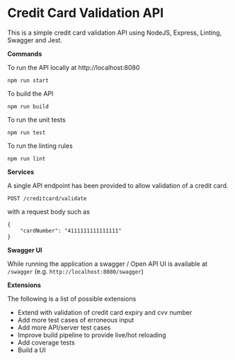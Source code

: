# Credit Card Validation API
This is a simple credit card validation API using NodeJS, Express, Linting, Swagger and Jest.

**Commands**
 
To run the API locally at http://localhost:8080

    npm run start

To build the API

    npm run build

To run the unit tests

    npm run test

To run the linting rules

    npm run lint

**Services**

A single API endpoint has been provided to allow validation of a credit card.

    POST /creditcard/validate
 with a request body such as 
 

    {
        "cardNumber": "4111111111111111"
    }

**Swagger UI**

While running the application a swagger / Open API UI is available at `/swagger` (e.g. `http://localhost:8080/swagger`)

**Extensions**

The following is a list of possible extensions
 - Extend with validation of credit card expiry and cvv number
 - Add more test cases of erroneous input
 - Add more API/server test cases
 - Improve build pipeline to provide live/hot reloading
 - Add coverage tests
 - Build a UI
